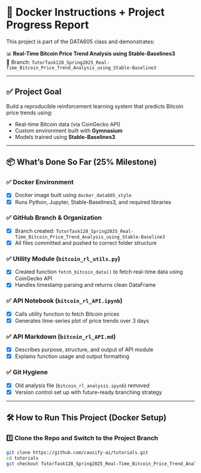 # 🐳 Docker Instructions + Project Progress Report

This project is part of the DATA605 class and demonstrates:

📊 **Real-Time Bitcoin Price Trend Analysis using Stable-Baselines3**  
🧪 Branch: `TutorTask128_Spring2025_Real-Time_Bitcoin_Price_Trend_Analysis_using_Stable-Baseline3`

---

## ✅ Project Goal

Build a reproducible reinforcement learning system that predicts Bitcoin price trends using:

- Real-time Bitcoin data (via CoinGecko API)
- Custom environment built with **Gymnasium**
- Models trained using **Stable-Baselines3**

---

## 📦 What’s Done So Far (25% Milestone)

### ✅ Docker Environment
- [x] Docker image built using `docker_data605_style`
- [x] Runs Python, Jupyter, Stable-Baselines3, and required libraries

### ✅ GitHub Branch & Organization
- [x] Branch created: `TutorTask128_Spring2025_Real-Time_Bitcoin_Price_Trend_Analysis_using_Stable-Baseline3`
- [x] All files committed and pushed to correct folder structure

### ✅ Utility Module (`bitcoin_rl_utils.py`)
- [x] Created function `fetch_bitcoin_data()` to fetch real-time data using CoinGecko API
- [x] Handles timestamp parsing and returns clean DataFrame

### ✅ API Notebook (`bitcoin_rl_API.ipynb`)
- [x] Calls utility function to fetch Bitcoin prices
- [x] Generates time-series plot of price trends over 3 days

### ✅ API Markdown (`bitcoin_rl_API.md`)
- [x] Describes purpose, structure, and output of API module
- [x] Explains function usage and output formatting

### ✅ Git Hygiene
- [x] Old analysis file (`bitcoin_rl_analysis.ipynb`) removed
- [x] Version control set up with future-ready branching strategy

---

## 🛠️ How to Run This Project (Docker Setup)

### 1️⃣ Clone the Repo and Switch to the Project Branch

```bash
git clone https://github.com/causify-ai/tutorials.git
cd tutorials
git checkout TutorTask128_Spring2025_Real-Time_Bitcoin_Price_Trend_Analysis_using_Stable-Baseline3
